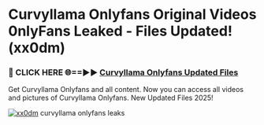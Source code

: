 # Curvyllama Onlyfans Original Videos 0nlyFans Leaked - Files Updated! (xx0dm)

<h3>🔴 CLICK HERE 🌐==►► <a href="https://tinyurl.com/4seja8ks" rel="nofollow">Curvyllama Onlyfans Updated Files</a></h3>

Get Curvyllama Onlyfans and all content. Now you can access all videos and pictures of Curvyllama Onlyfans. New Updated Files 2025!

[![xx0dm](https://i.imgur.com/EWjZXRe.gif)](https://tinyurl.com/4seja8ks)
curvyllama onlyfans leaks